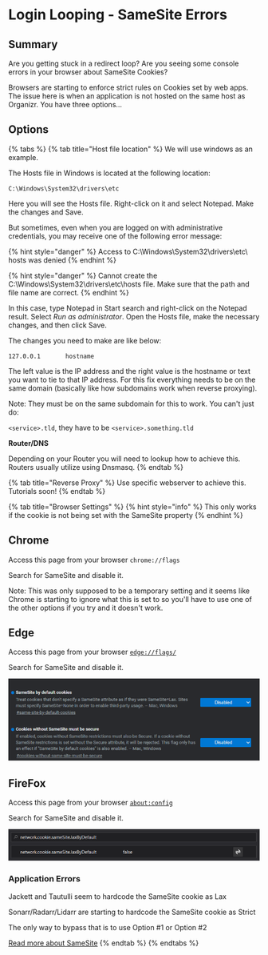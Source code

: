 # Login Looping - SameSite Errors

## Summary

Are you getting stuck in a redirect loop?  Are you seeing some console errors in your browser about SameSite Cookies?

Browsers are starting to enforce strict rules on Cookies set by web apps. The issue here is when an application is not hosted on the same host as Organizr. You have three options...

## Options

{% tabs %}
{% tab title="Host file location" %}
We will use windows as an example.

The Hosts file in Windows is located at the following location:

```text
C:\Windows\System32\drivers\etc
```

Here you will see the Hosts file. Right-click on it and select Notepad. Make the changes and Save.

But sometimes, even when you are logged on with administrative credentials, you may receive one of the following error message:

{% hint style="danger" %}
Access to C:\Windows\System32\drivers\etc\ hosts was denied
{% endhint %}

{% hint style="danger" %}
Cannot create the C:\Windows\System32\drivers\etc\hosts file. Make sure that the path and file name are correct.
{% endhint %}

In this case, type Notepad in Start search and right-click on the Notepad result. Select _Run as administrator_. Open the Hosts file, make the necessary changes, and then click Save.

The changes you need to make are like below:

```text
127.0.0.1       hostname
```

The left value is the IP address and the right value is the hostname or text you want to tie to that IP address. For this fix everything needs to be on the same domain \(basically like how subdomains work when reverse proxying\).

Note: They must be on the same subdomain for this to work. You can't just do:

 `<service>.tld`, they have to be `<service>.something.tld`

**Router/DNS**

Depending on your Router you will need to lookup how to achieve this.  Routers usually utilize using Dnsmasq.
{% endtab %}

{% tab title="Reverse Proxy" %}
Use specific webserver to achieve this.  Tutorials soon!
{% endtab %}

{% tab title="Browser Settings" %}
{% hint style="info" %}
This only works if the cookie is not being set with the SameSite property
{% endhint %}

## Chrome

Access this page from your browser  `chrome://flags`

Search for SameSite and disable it.

Note: This was only supposed to be a temporary setting and it seems like Chrome is starting to ignore what this is set to so you'll have to use one of the other options if you try and it doesn't work.

## **Edge**

Access this page from your browser [`edge://flags/`](edge://flags/) 

Search for SameSite and disable it.

![Edge settings](../.gitbook/assets/image%20%2814%29.png)

## **FireFox**

Access this page from your browser [`about:config`](edge://flags/)

Search for SameSite and disable it.

![Firefox settings](../.gitbook/assets/image%20%284%29.png)

### **Application Errors**

Jackett and Tautulli seem to hardcode the SameSite cookie as Lax

Sonarr/Radarr/Lidarr are starting to hardcode the SameSite cookie as Strict

The only way to bypass that is to use Option \#1 or Option \#2

 [Read more about SameSite](https://web.dev/samesite-cookies-explained/)
{% endtab %}
{% endtabs %}

